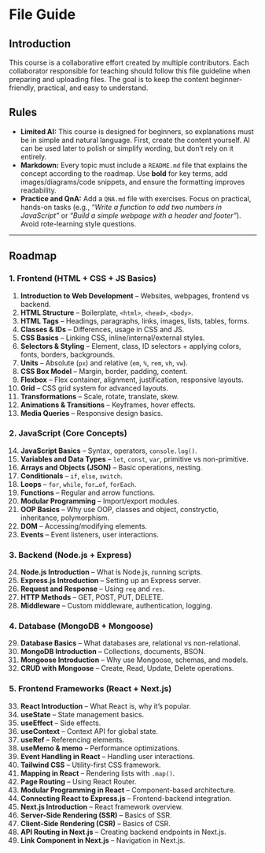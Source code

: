 # File Guide

## Introduction

This course is a collaborative effort created by multiple contributors. Each collaborator responsible for teaching should follow this file guideline when preparing and uploading files. The goal is to keep the content beginner-friendly, practical, and easy to understand.

## Rules

- **Limited AI:** This course is designed for beginners, so explanations must be in simple and natural language. First, create the content yourself. AI can be used later to polish or simplify wording, but don’t rely on it entirely.
- **Markdown:** Every topic must include a `README.md` file that explains the concept according to the roadmap. Use **bold** for key terms, add images/diagrams/code snippets, and ensure the formatting improves readability.
- **Practice and QnA:** Add a `QNA.md` file with exercises. Focus on practical, hands-on tasks (e.g., _“Write a function to add two numbers in JavaScript”_ or _“Build a simple webpage with a header and footer”_). Avoid rote-learning style questions.

---

## Roadmap

### 1. Frontend (HTML + CSS + JS Basics)

1. **Introduction to Web Development** – Websites, webpages, frontend vs backend.
2. **HTML Structure** – Boilerplate, `<html>`, `<head>`, `<body>`.
3. **HTML Tags** – Headings, paragraphs, links, images, lists, tables, forms.
4. **Classes & IDs** – Differences, usage in CSS and JS.
5. **CSS Basics** – Linking CSS, inline/internal/external styles.
6. **Selectors & Styling** – Element, class, ID selectors + applying colors, fonts, borders, backgrounds.
7. **Units** – Absolute (`px`) and relative (`em`, `%`, `rem`, `vh`, `vw`).
8. **CSS Box Model** – Margin, border, padding, content.
9. **Flexbox** – Flex container, alignment, justification, responsive layouts.
10. **Grid** – CSS grid system for advanced layouts.
11. **Transformations** – Scale, rotate, translate, skew.
12. **Animations & Transitions** – Keyframes, hover effects.
13. **Media Queries** – Responsive design basics.

### 2. JavaScript (Core Concepts)

14. **JavaScript Basics** – Syntax, operators, `console.log()`.
15. **Variables and Data Types** – `let`, `const`, `var`, primitive vs non-primitive.
16. **Arrays and Objects (JSON)** – Basic operations, nesting.
17. **Conditionals** – `if`, `else`, `switch`.
18. **Loops** – `for`, `while`, `for…of`, `forEach`.
19. **Functions** – Regular and arrow functions.
20. **Modular Programming** – Import/export modules.
21. **OOP Basics** – Why use OOP, classes and object, constryctio, inheritance, polymorphism.
22. **DOM** – Accessing/modifying elements.
23. **Events** – Event listeners, user interactions.

### 3. Backend (Node.js + Express)

24. **Node.js Introduction** – What is Node.js, running scripts.
25. **Express.js Introduction** – Setting up an Express server.
26. **Request and Response** – Using `req` and `res`.
27. **HTTP Methods** – GET, POST, PUT, DELETE.
28. **Middleware** – Custom middleware, authentication, logging.

### 4. Database (MongoDB + Mongoose)

29. **Database Basics** – What databases are, relational vs non-relational.
30. **MongoDB Introduction** – Collections, documents, BSON.
31. **Mongoose Introduction** – Why use Mongoose, schemas, and models.
32. **CRUD with Mongoose** – Create, Read, Update, Delete operations.

### 5. Frontend Frameworks (React + Next.js)

33. **React Introduction** – What React is, why it’s popular.
34. **useState** – State management basics.
35. **useEffect** – Side effects.
36. **useContext** – Context API for global state.
37. **useRef** – Referencing elements.
38. **useMemo & memo** – Performance optimizations.
39. **Event Handling in React** – Handling user interactions.
40. **Tailwind CSS** – Utility-first CSS framework.
41. **Mapping in React** – Rendering lists with `.map()`.
42. **Page Routing** – Using React Router.
43. **Modular Programming in React** – Component-based architecture.
44. **Connecting React to Express.js** – Frontend-backend integration.
45. **Next.js Introduction** – React framework overview.
46. **Server-Side Rendering (SSR)** – Basics of SSR.
47. **Client-Side Rendering (CSR)** – Basics of CSR.
48. **API Routing in Next.js** – Creating backend endpoints in Next.js.
49. **Link Component in Next.js** – Navigation in Next.js.
